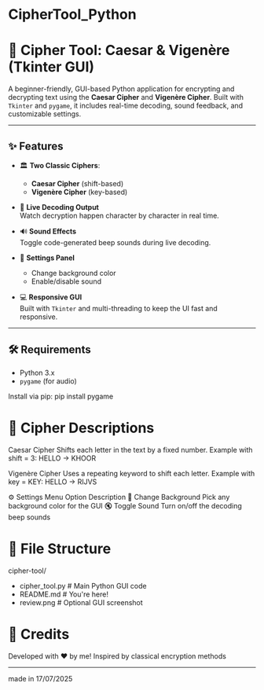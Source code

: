 # CipherTool_Python

# 🔐 Cipher Tool: Caesar & Vigenère (Tkinter GUI)

A beginner-friendly, GUI-based Python application for encrypting and decrypting text using the **Caesar Cipher** and **Vigenère Cipher**. Built with `Tkinter` and `pygame`, it includes real-time decoding, sound feedback, and customizable settings.

---

## ✨ Features

- 🏛️ **Two Classic Ciphers**:  
  - **Caesar Cipher** (shift-based)
  - **Vigenère Cipher** (key-based)

- 🔁 **Live Decoding Output**  
  Watch decryption happen character by character in real time.

- 🔊 **Sound Effects**  
  Toggle code-generated beep sounds during live decoding.

- 🎨 **Settings Panel**  
  - Change background color  
  - Enable/disable sound  

- 💻 **Responsive GUI**  
  Built with `Tkinter` and multi-threading to keep the UI fast and responsive.

---

## 🛠️ Requirements

- Python 3.x
- `pygame` (for audio)

Install via pip:
pip install pygame

   
# 🧠 Cipher Descriptions
Caesar Cipher
Shifts each letter in the text by a fixed number.
Example with shift = 3: HELLO → KHOOR

Vigenère Cipher
Uses a repeating keyword to shift each letter.
Example with key = KEY: HELLO → RIJVS

⚙️ Settings Menu
Option	Description
🎨 Change Background	Pick any background color for the GUI
🔇 Toggle Sound	Turn on/off the decoding beep sounds

# 📁 File Structure
cipher-tool/
- cipher_tool.py       # Main Python GUI code
-  README.md            # You're here!
-   review.png          # Optional GUI screenshot

# 🙌 Credits
Developed with ❤️ by me!
Inspired by classical encryption methods

---
made in 17/07/2025
